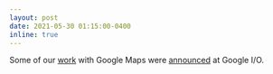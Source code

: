 ```yaml
---
layout: post
date: 2021-05-30 01:15:00-0400
inline: true
---
```


Some of our [work](https://blog.google/products/maps/google-maps-101-ai-power-new-features-io-2021/) with Google Maps were [announced](https://blog.google/products/maps/five-maps-updates-io-2021/) at Google I/O.

